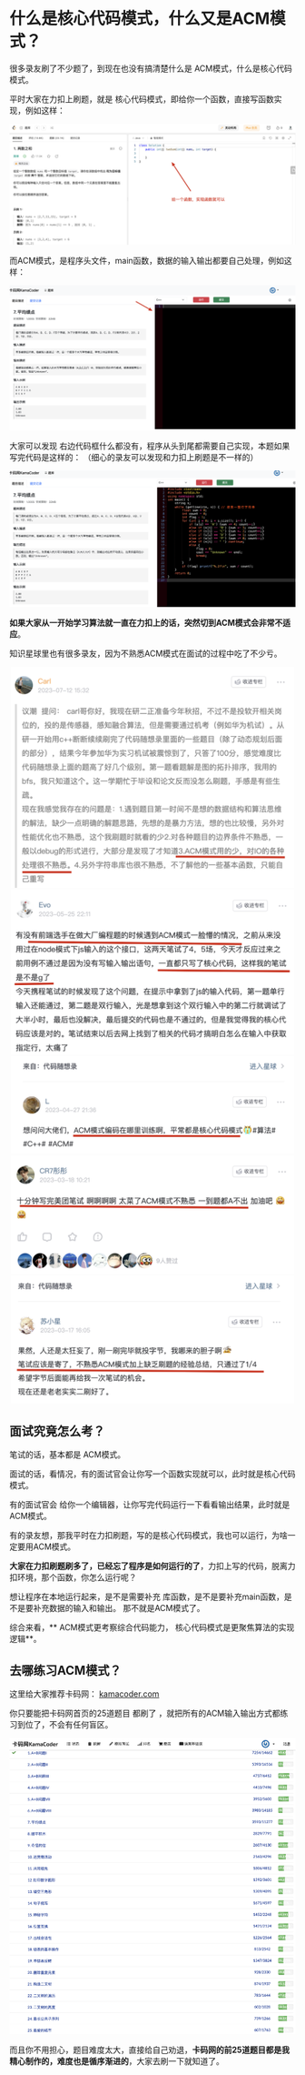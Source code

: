 
# 什么是核心代码模式，什么又是ACM模式？

很多录友刷了不少题了，到现在也没有搞清楚什么是 ACM模式，什么是核心代码模式。

平时大家在力扣上刷题，就是 核心代码模式，即给你一个函数，直接写函数实现，例如这样：

![](../images/ACM模式-01.png)

而ACM模式，是程序头文件，main函数，数据的输入输出都要自己处理，例如这样：

![](../images/ACM模式-02.png)

大家可以发现 右边代码框什么都没有，程序从头到尾都需要自己实现，本题如果写完代码是这样的： （细心的录友可以发现和力扣上刷题是不一样的）

![](../images/ACM模式-03.png)


**如果大家从一开始学习算法就一直在力扣上的话，突然切到ACM模式会非常不适应**。

知识星球里也有很多录友，因为不熟悉ACM模式在面试的过程中吃了不少亏。


<div align="center"><img src='../images/ACM模式-04.png' width=500 alt=''></img></div>

<div align="center"><img src='../images/ACM模式-05.png' width=500 alt=''></img></div>

<div align="center"><img src='../images/ACM模式-06.png' width=500 alt=''></img></div>

<div align="center"><img src='../images/ACM模式-07.png' width=500 alt=''></img></div>

<div align="center"><img src='../images/ACM模式-08.png' width=500 alt=''></img></div>

## 面试究竟怎么考？

笔试的话，基本都是 ACM模式。

面试的话，看情况，有的面试官会让你写一个函数实现就可以，此时就是核心代码模式。

有的面试官会 给你一个编辑器，让你写完代码运行一下看看输出结果，此时就是ACM模式。

有的录友想，那我平时在力扣刷题，写的是核心代码模式，我也可以运行，为啥一定要用ACM模式。

**大家在力扣刷题刷多了，已经忘了程序是如何运行的了**，力扣上写的代码，脱离力扣环境，那个函数，你怎么运行呢？

想让程序在本地运行起来，是不是需要补充 库函数，是不是要补充main函数，是不是要补充数据的输入和输出。 那不就是ACM模式了。

综合来看，** ACM模式更考察综合代码能力， 核心代码模式是更聚焦算法的实现逻辑**。

## 去哪练习ACM模式？

这里给大家推荐卡码网： [kamacoder.com](https://kamacoder.com/)

你只要能把卡码网首页的25道题目 都刷了 ，就把所有的ACM输入输出方式都练习到位了，不会有任何盲区。

![](../images/ACM模式-09.png)

而且你不用担心，题目难度太大，直接给自己劝退，**卡码网的前25道题目都是我精心制作的，难度也是循序渐进的**，大家去刷一下就知道了。


